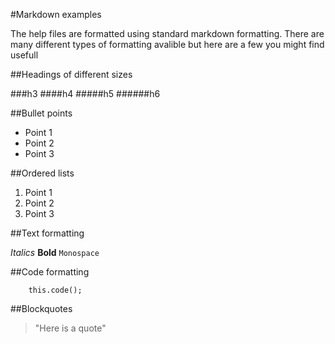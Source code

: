 #Markdown examples

The help files are formatted using standard markdown formatting. There are many different types of formatting avalible but here are a few you might find usefull

##Headings of different sizes

###h3
####h4
#####h5
######h6

##Bullet points
+ Point 1
+ Point 2
+ Point 3

##Ordered lists
1. Point 1
2. Point 2
3. Point 3

##Text formatting

*Italics*
**Bold**
`Monospace`

##Code formatting

```
    this.code();
```

##Blockquotes

> "Here is a quote"
